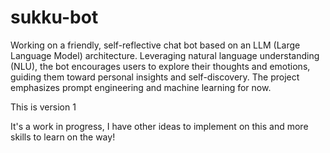 # sukku-bot

Working on a friendly, self-reflective chat bot based on an LLM (Large Language Model) architecture. Leveraging natural language understanding (NLU), the bot encourages users to explore their thoughts and emotions, guiding them toward personal insights and self-discovery. The project emphasizes prompt engineering and machine learning for now.

This is version 1

It's a work in progress, I have other ideas to implement on this and more skills to learn on the way!
